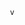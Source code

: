        v
 
                                                                                                                                                                                                                      
    

